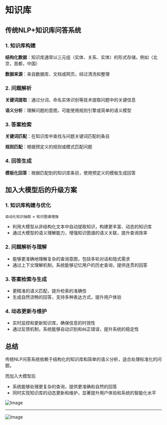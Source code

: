 # 知识库

## 传统NLP+知识库问答系统

### 1. 知识库构建

**结构化数据**：知识库通常以三元组（实体、关系、实体）的形式存储，例如（北京，首都，中国）

**数据来源**：来自数据库、文档或网页，经过清洗和整理

### 2. 问题解析
**关键词提取**：通过分词、命名实体识别等技术提取问题中的关键信息

**语义分析**：理解问题的意图，可能使用规则引擎或简单的语义模型

### 3. 答案检索
**关键词匹配**：在知识库中查找与问题关键词匹配的条目

**规则匹配**：根据预定义的规则或模式匹配问题

### 4. 回答生成
**模板化回答**：根据匹配到的知识库条目，使用预定义的模板生成回答

## 加入大模型后的升级方案

### 1. 知识库构建与优化
`自动化知识抽取` + `知识图谱增强`
- 利用大模型从非结构化文本中自动提取知识，构建更丰富、动态的知识库
- 通过大模型的语义理解能力，增强知识图谱的语义关联，提升查询效率
### 2. 问题解析与理解
- 能够更准确地理解复杂的查询意图，包括多轮对话和隐式需求
- 通过上下文理解机制，系统能够记忆用户的历史查询，提供连贯的回答
### 3. 答案检索与生成
- 更精准的语义匹配，提升检索的准确性
- 生成自然流畅的回答，支持多种表达方式，提升用户体验
### 4. 动态更新与维护
- 实时监控和更新知识库，确保信息的时效性
- 通过反馈机制，系统能够自动识别和纠正错误，提升系统的稳定性

## 总结

传统NLP问答系统依赖于结构化的知识库和简单的语义分析，适合处理标准化的问题。

而加入大模型后
- 系统能够处理更复杂的查询，提供更准确和自然的回答
- 同时实现知识库的动态更新和维护，显著提升用户体验和系统的智能化水平

![Image](https://github.com/user-attachments/assets/676c0996-5af4-4f84-8510-8df62ba85811)


-----

![Image](https://github.com/user-attachments/assets/24ca7ef8-e5ae-4c9c-98ba-b01b3fc4acda)